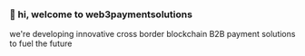 ### :wave: hi, welcome to web3paymentsolutions 
we're developing innovative cross border blockchain B2B payment solutions to fuel the future

<!--
**web3paymentsolutions/web3paymentsolutions** is a ✨ _special_ ✨ repository because its `README.md` (this file) appears on your GitHub profile.

[![My Tech Stack](https://github-readme-tech-stack.vercel.app/api/cards?title=Tech%20Stack&lineCount=3&theme=github_dark&line1=xrp,xrp,ce8e46;&line2=stellar,stellar,cf56cf;&line3=chainlink,chainlink,b9c2c6;)](https://github-readme-tech-stack.vercel.app/api/cards?title=Tech%20Stack&lineCount=3&theme=github_dark&line1=xrp,xrp,ce8e46;&line2=stellar,stellar,cf56cf;&line3=chainlink,chainlink,b9c2c6;)
